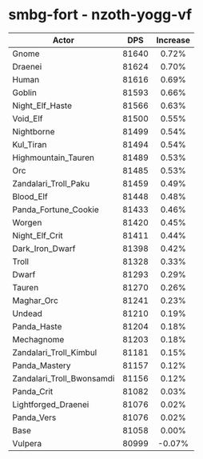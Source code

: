# smbg-fort - nzoth-yogg-vf
| Actor | DPS | Increase |
|---|:---:|:---:|
|Gnome|81640|0.72%|
|Draenei|81624|0.70%|
|Human|81616|0.69%|
|Goblin|81593|0.66%|
|Night_Elf_Haste|81566|0.63%|
|Void_Elf|81500|0.55%|
|Nightborne|81499|0.54%|
|Kul_Tiran|81494|0.54%|
|Highmountain_Tauren|81489|0.53%|
|Orc|81485|0.53%|
|Zandalari_Troll_Paku|81459|0.49%|
|Blood_Elf|81448|0.48%|
|Panda_Fortune_Cookie|81433|0.46%|
|Worgen|81420|0.45%|
|Night_Elf_Crit|81411|0.44%|
|Dark_Iron_Dwarf|81398|0.42%|
|Troll|81328|0.33%|
|Dwarf|81293|0.29%|
|Tauren|81270|0.26%|
|Maghar_Orc|81241|0.23%|
|Undead|81210|0.19%|
|Panda_Haste|81204|0.18%|
|Mechagnome|81203|0.18%|
|Zandalari_Troll_Kimbul|81181|0.15%|
|Panda_Mastery|81157|0.12%|
|Zandalari_Troll_Bwonsamdi|81156|0.12%|
|Panda_Crit|81082|0.03%|
|Lightforged_Draenei|81076|0.02%|
|Panda_Vers|81076|0.02%|
|Base|81058|0.00%|
|Vulpera|80999|-0.07%|
